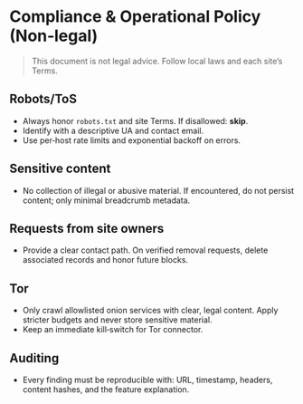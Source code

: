 # Compliance & Operational Policy (Non‑legal)

> This document is not legal advice. Follow local laws and each site’s Terms.

## Robots/ToS
- Always honor `robots.txt` and site Terms. If disallowed: **skip**.
- Identify with a descriptive UA and contact email.
- Use per‑host rate limits and exponential backoff on errors.

## Sensitive content
- No collection of illegal or abusive material. If encountered, do not persist content; only minimal breadcrumb metadata.

## Requests from site owners
- Provide a clear contact path. On verified removal requests, delete associated records and honor future blocks.

## Tor
- Only crawl allowlisted onion services with clear, legal content. Apply stricter budgets and never store sensitive material.
- Keep an immediate kill‑switch for Tor connector.

## Auditing
- Every finding must be reproducible with: URL, timestamp, headers, content hashes, and the feature explanation.
